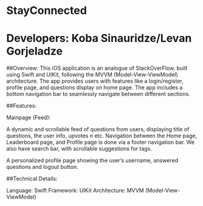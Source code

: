 # StayConnected

# Developers: Koba Sinauridze/Levan Gorjeladze

##Overview: This iOS application is an analogue of StackOverFlow, built using Swift and UIKit, following the MVVM (Model-View-ViewModel) architecture. The app provides users with features like a login/register, profile page,  and questions display on home page. The app includes a bottom navigation bar to seamlessly navigate between different sections.

##Features:

Mainpage (Feed):

A dynamic and scrollable feed of questions from users, displaying title of questions, the user info, upvotes n etc.
Navigation between the Home page, Leaderboard page, and Profile page is done via a footer navigation bar.
We also have search bar, with scrollable suggestions for tags.

A personalized profile page showing the user’s username, answered questions and logout button.

##Technical Details:

Language: Swift
Framework: UIKit
Architecture: MVVM (Model-View-ViewModel)
